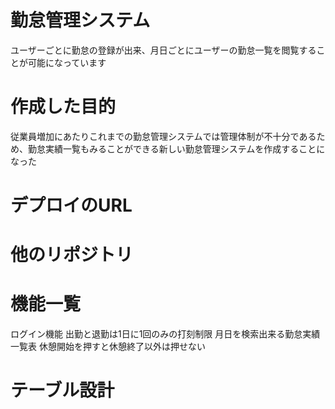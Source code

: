 # 勤怠管理システム
ユーザーごとに勤怠の登録が出来、月日ごとにユーザーの勤怠一覧を閲覧することが可能になっています

# 作成した目的
従業員増加にあたりこれまでの勤怠管理システムでは管理体制が不十分であるため、勤怠実績一覧もみることができる新しい勤怠管理システムを作成することになった

# デプロイのURL

# 他のリポジトリ

# 機能一覧
ログイン機能
出勤と退勤は1日に1回のみの打刻制限
月日を検索出来る勤怠実績一覧表
休憩開始を押すと休憩終了以外は押せない

# テーブル設計
